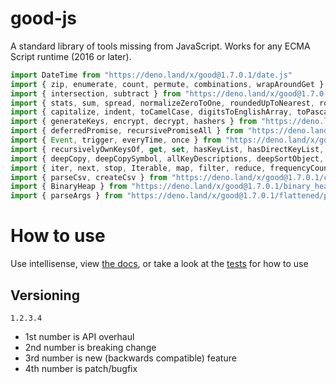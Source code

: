 # good-js

A standard library of tools missing from JavaScript. Works for any ECMA Script runtime (2016 or later).

```js
import DateTime from "https://deno.land/x/good@1.7.0.1/date.js"
import { zip, enumerate, count, permute, combinations, wrapAroundGet } from "https://deno.land/x/good@1.7.0.1/array.js"
import { intersection, subtract } from "https://deno.land/x/good@1.7.0.1/set.js"
import { stats, sum, spread, normalizeZeroToOne, roundedUpToNearest, roundedDownToNearest } from "https://deno.land/x/good@1.7.0.1/math.js"
import { capitalize, indent, toCamelCase, digitsToEnglishArray, toPascalCase, toKebabCase, toSnakeCase, toScreamingKebabCase, toScreamingSnakeCase, toRepresentation, toString, regex, findAll, iterativelyFindAll, escapeRegexMatch, escapeRegexReplace, extractFirst, isValidIdentifier, removeCommonPrefix, didYouMean } from "https://deno.land/x/good@1.7.0.1/string.js"
import { generateKeys, encrypt, decrypt, hashers } from "https://deno.land/x/good@1.7.0.1/encryption.js"
import { deferredPromise, recursivePromiseAll } from "https://deno.land/x/good@1.7.0.1/async.js"
import { Event, trigger, everyTime, once } from "https://deno.land/x/good@1.7.0.1/events.js"
import { recursivelyOwnKeysOf, get, set, hasKeyList, hasDirectKeyList, remove, merge, compareProperty, recursivelyIterateOwnKeysOf } from "https://deno.land/x/good@1.7.0.1/object.js"
import { deepCopy, deepCopySymbol, allKeyDescriptions, deepSortObject, shallowSortObject, isGeneratorType,isAsyncIterable, isSyncIterable, isTechnicallyIterable, isSyncIterableObjectOrContainer, allKeys } from "https://deno.land/x/good@1.7.0.1/value.js"
import { iter, next, stop, Iterable, map, filter, reduce, frequencyCount, zip, count, enumerate, permute, combinations, slices, asyncIteratorToList, concurrentlyTransform, forkBy } from "https://deno.land/x/good@1.7.0.1/iterable.js"
import { parseCsv, createCsv } from "https://deno.land/x/good@1.7.0.1/csv.js"
import { BinaryHeap } from "https://deno.land/x/good@1.7.0.1/binary_heap.js"
import { parseArgs } from "https://deno.land/x/good@1.7.0.1/flattened/parse_args.js"
```


# How to use

Use intellisense, view [the docs](https://deno.land/x/good?doc), or take a look at the [tests](https://github.com/jeff-hykin/good-js/tree/master/tests) for how to use

## Versioning

`1.2.3.4`
- 1st number is API overhaul
- 2nd number is breaking change
- 3rd number is new (backwards compatible) feature 
- 4th number is patch/bugfix